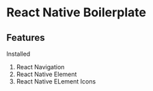 # React Native Boilerplate

## Features 

Installed

1. React Navigation
2. React Native Element
3. React Native ELement Icons


